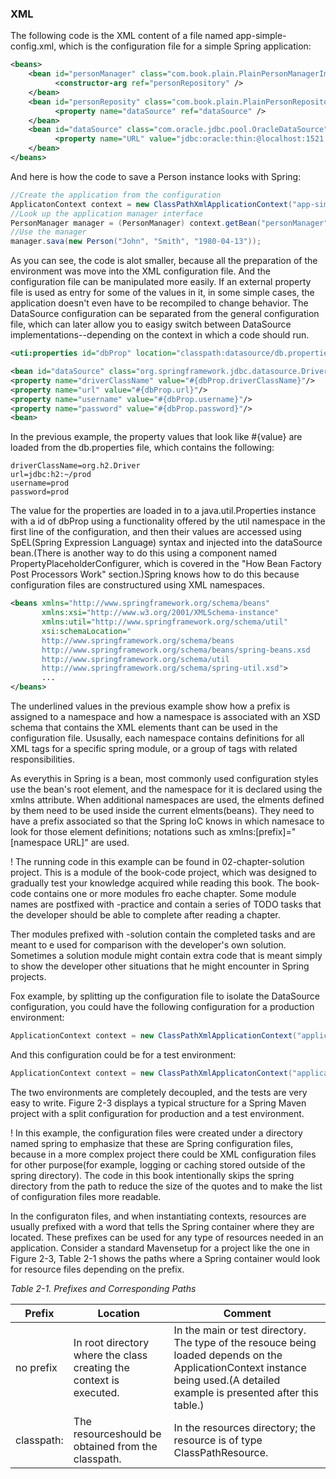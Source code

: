 ### XML
The following code is the XML content of a file named app-simple-config.xml, which is the configuration file for a simple Spring application:
```xml
<beans>
	<bean id="personManager" class="com.book.plain.PlainPersonManagerImpl">
	      <constructor-arg ref="personRepository" />
	</bean>
	<bean id="personReposity" class="com.book.plain.PlainPersonRepository">
	      <property name="dataSource" ref="dataSource" />
	</bean>
	<bean id="dataSource" class="com.oracle.jdbc.pool.OracleDataSource">
	      <property name="URL" value="jdbc:oracle:thin:@localhost:1521:orcl" />
	</bean>
</beans>
```
And here is how the code to save a Person instance looks with Spring:
```java
//Create the application from the configuration
ApplicatonContext context = new ClassPathXmlApplicationContext("app-simple-config.xml");
//Look up the application manager interface
PersonManager manager = (PersonManager) context.getBean("personManager");
//Use the manager
manager.sava(new Person("John", "Smith", "1980-04-13"));
```

As you can see, the code is alot smaller, because all the preparation of the environment was move into the XML configuration file. And the configuration file can be manipulated more easily. If an external property file is used as entry for some of the values in it, in some simple cases, the application doesn't even have to be recompiled to change behavior. The DataSource configuration can be separated from the general configuration file, which can later allow you to easigy switch between DataSource implementations--depending on the context in which a code should run.

```xml
<uti:properties id="dbProp" location="classpath:datasource/db.properties"/>

<bean id="dataSource" class="org.springframework.jdbc.datasource.DriverManagerDataSource">
<property name="driverClassName" value="#{dbProp.driverClassName}"/>
<property name="url" value="#{dbProp.url}"/>
<property name="username" value="#{dbProp.username}"/>
<property name="password" value="#{dbProp.password}"/>
<bean>
```

In the previous example, the property values that look like #{value} are loaded from the db.properties file, which contains the following:
```
driverClassName=org.h2.Driver
url=jdbc:h2:~/prod
username=prod
password=prod
```
The value for the properties are loaded in to a java.util.Properties instance with a id of dbProp using a functionality offered by the util namespace in the first line of the configuration, and then their values are accessed using SpEL(Spring Expression Language) syntax and injected into the dataSource bean.(There is another way to do this using a component named PropertyPlaceholderConfigurer, which is covered in the "How Bean Factory Post Processors Work" section.)Spring knows how to do this because configuration files are constructured using XML namespaces.

```xml
<beans xmlns="http://www.springframework.org/schema/beans"
       xmlns:xsi="http://www.w3.org/2001/XMLSchema-instance"
       xmlns:util="http://www.springframework.org/schema/util"
       xsi:schemaLocation="
       http://www.springframework.org/schema/beans
       http://www.springframework.org/schema/beans/spring-beans.xsd
       http://www.springframework.org/schema/util
       http://www.springframework.org/schema/spring-util.xsd">
       ...
</beans>
```

The underlined values in the previous example show how a prefix is assigned to a namespace and how a namespace is associated with an XSD schema that contains the XML elements thant can be used in the configuration file. Ususally, each namespace contains definitions for all XML tags for a specific spring module, or a group of tags with related responsibilities.

As everythis in Spring is a bean, most commonly used configuration styles use the bean's root element, and the namespace for it is declared using the xmlns attribute. When additional namespaces are used, the elments defined by them need to be used inside the current elments(beans). They need to have a prefix associated so that the Spring IoC knows in which namesace to look for those element definitions; notations such as xmlns:[prefix]="[namespace URL]" are used.

! The running code in this example can be found in 02-chapter-solution project. This is a module of the book-code project, which was designed to gradually test your knowledge acquired while reading this book. The book-code contains one or more modules fro eache chapter. Some module names are postfixed with -practice and contain a series of TODO tasks that the developer should be able to complete after reading a chapter.

Ther modules prefixed with -solution contain the completed tasks and are meant to e used for comparison with the developer's own solution. Sometimes a solution module might contain extra code that is meant simply to show the developer other situations that he might encounter in Spring projects.

Fox example, by splitting up the configuration file to isolate the DataSource configuration, you could have the following configuration for a production environment:
```java
ApplicationContext context = new ClassPathXmlApplicationContext("application-config.xml", "db-config.xml");

```
And this configuration could be for a test environment:
```java
ApplicationContext context = new ClassPathXmlApplicatonContext("application-config.xml","test-db-config.xml");
```

The two environments are completely decoupled, and the tests are very easy to write. Figure 2-3 displays a typical structure for a Spring Maven project with a split configuration for production and a test environment.


! In this example, the configuration files were created under a directory named spring to emphasize that these are Spring configuration files, because in a more complex project there could be XML configuration files for other purpose(for example, logging or caching stored outside of the spring directory). The code in this book intentionally skips the spring directory from the path to reduce the size of the quotes and to make the list of configuration files more readable.

In the configuraton files, and when instantiating contexts, resources are usually prefixed with a word that tells the Spring container where they are located. These prefixes can be used for any type of resources needed in an application. Consider a standard Mavensetup for a project like the one in Figure 2-3, Table 2-1 shows the paths where a Spring container would look for resource files depending on the prefix.

_Table 2-1. Prefixes and Corresponding Paths_

Prefix | Location | Comment
---|---|---
no prefix|In root directory where the class creating the context is executed.|In the main or test directory. The type of the resouce being loaded depends on the ApplicationContext instance being used.(A detailed example is presented after this table.)
classpath:|The resourceshould be obtained from the classpath.|In the resources directory; the resource is of type ClassPathResource.